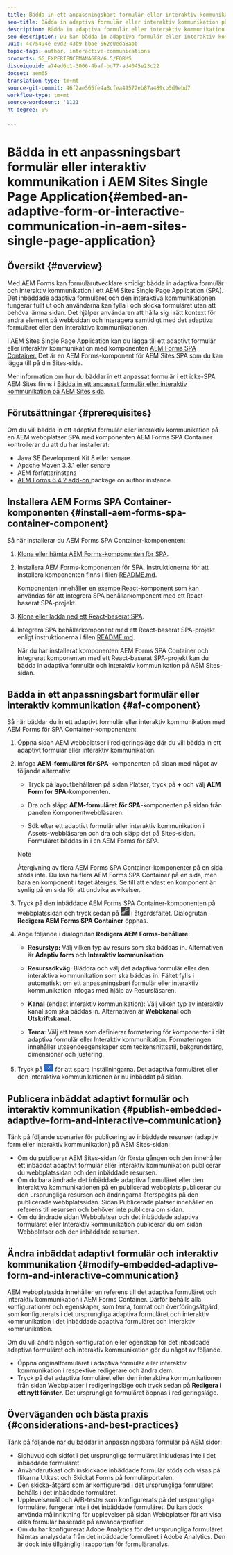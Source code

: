 ```yaml
---
title: Bädda in ett anpassningsbart formulär eller interaktiv kommunikation i AEM Sites Single Page Application
seo-title: Bädda in adaptiva formulär eller interaktiv kommunikation på AEM Sites sidor
description: Bädda in adaptiva formulär eller interaktiv kommunikation på AEM Sites sidor. Användare kan fylla i och skicka formulär utan att lämna sidan Webbplatser.
seo-description: Du kan bädda in adaptiva formulär eller interaktiv kommunikation på AEM Sites-sidor. Användare kan fylla i och skicka formulär utan att lämna sidan Webbplatser.
uuid: 4c75494e-e9d2-43b9-bbae-562e0eda8abb
topic-tags: author, interactive-communications
products: SG_EXPERIENCEMANAGER/6.5/FORMS
discoiquuid: a74ed6c1-3006-4baf-bd77-ad4045e23c22
docset: aem65
translation-type: tm+mt
source-git-commit: 46f2ae565fe4a8cfea49572eb87a489cb5d9ebd7
workflow-type: tm+mt
source-wordcount: '1121'
ht-degree: 0%

---
```



# Bädda in ett anpassningsbart formulär eller interaktiv kommunikation i AEM Sites Single Page Application{#embed-an-adaptive-form-or-interactive-communication-in-aem-sites-single-page-application}

## Översikt {#overview}

Med AEM Forms kan formulärutvecklare smidigt bädda in adaptiva formulär och interaktiv kommunikation i ett AEM Sites Single Page Application (SPA). Det inbäddade adaptiva formuläret och den interaktiva kommunikationen fungerar fullt ut och användarna kan fylla i och skicka formuläret utan att behöva lämna sidan. Det hjälper användaren att hålla sig i rätt kontext för andra element på webbsidan och interagera samtidigt med det adaptiva formuläret eller den interaktiva kommunikationen.

I AEM Sites Single Page Application kan du lägga till ett adaptivt formulär eller interaktiv kommunikation med komponenten [AEM Forms SPA Container](../../forms/using/embed-adaptive-form-aem-sites-spa.md#af-component)[.](../../forms/using/embed-adaptive-form-aem-sites-spa.md#af-component) Det är en AEM Forms-komponent för AEM Sites SPA som du kan lägga till på din Sites-sida.

Mer information om hur du bäddar in ett anpassat formulär i ett icke-SPA AEM Sites finns i [Bädda in ett anpassat formulär eller interaktiv kommunikation på AEM Sites sida](/help/forms/using/embed-adaptive-form-aem-sites.md).

## Förutsättningar {#prerequisites}

Om du vill bädda in ett adaptivt formulär eller interaktiv kommunikation på en AEM webbplatser SPA med komponenten AEM Forms SPA Container kontrollerar du att du har installerat:

* Java SE Development Kit 8 eller senare
* Apache Maven 3.3.1 eller senare
* AEM författarinstans
* [AEM Forms 6.4.2 add-on ](https://helpx.adobe.com/aem-forms/kb/aem-forms-releases.html) package on author instance

## Installera AEM Forms SPA Container-komponenten {#install-aem-forms-spa-container-component}

Så här installerar du AEM Forms SPA Container-komponenten:

1. [Klona eller hämta AEM Forms-komponenten för SPA](https://github.com/Adobe-Marketing-Cloud/aem-forms/tree/master/forms-spa).
1. Installera AEM Forms-komponenten för SPA. Instruktionerna för att installera komponenten finns i filen [README.md](https://github.com/Adobe-Marketing-Cloud/aem-forms/tree/master/forms-spa#aem-form-component).

   Komponenten innehåller en [exempelReact-komponent](https://github.com/Adobe-Marketing-Cloud/aem-forms/tree/master/forms-spa/react-component) som kan användas för att integrera SPA behållarkomponent med ett React-baserat SPA-projekt.

1. [Klona eller ladda ned ett React-baserat SPA](https://github.com/adobe/aem-sample-we-retail-journal).
1. Integrera SPA behållarkomponent med ett React-baserat SPA-projekt enligt instruktionerna i filen [README.md](https://github.com/Adobe-Marketing-Cloud/aem-forms/tree/master/forms-spa/react-component#aem-form-react-component-for-spa---editor).

   När du har installerat komponenten AEM Forms SPA Container och integrerat komponenten med ett React-baserat SPA-projekt kan du bädda in adaptiva formulär och interaktiv kommunikation på AEM Sites-sidan.

## Bädda in ett anpassningsbart formulär eller interaktiv kommunikation {#af-component}

Så här bäddar du in ett adaptivt formulär eller interaktiv kommunikation med AEM Forms för SPA Container-komponenten:

1. Öppna sidan AEM webbplatser i redigeringsläge där du vill bädda in ett adaptivt formulär eller interaktiv kommunikation.
1. Infoga **AEM-formuläret för SPA**-komponenten på sidan med något av följande alternativ:

   * Tryck på layoutbehållaren på sidan Platser, tryck på **+** och välj **AEM Form for SPA**-komponenten.

   * Dra och släpp **AEM-formuläret för SPA**-komponenten på sidan från panelen Komponentwebbläsaren.
   * Sök efter ett adaptivt formulär eller interaktiv kommunikation i Assets-webbläsaren och dra och släpp det på Sites-sidan. Formuläret bäddas in i en AEM Forms för SPA.

   >[!NOTE]
   >
   >Återgivning av flera AEM Forms SPA Container-komponenter på en sida stöds inte. Du kan ha flera AEM Forms SPA Container på en sida, men bara en komponent i taget återges. Se till att endast en komponent är synlig på en sida för att undvika avvikelser.

1. Tryck på den inbäddade AEM Forms SPA Container-komponenten på webbplatssidan och tryck sedan på ![settings_icon](assets/settings_icon.png) i åtgärdsfältet. Dialogrutan **Redigera AEM Forms SPA Container** öppnas.
1. Ange följande i dialogrutan **Redigera AEM Forms-behållare**:

   * **Resurstyp:** Välj vilken typ av resurs som ska bäddas in. Alternativen är **Adaptiv form** och **Interaktiv kommunikation**

   * **Resurssökväg**: Bläddra och välj det adaptiva formulär eller den interaktiva kommunikation som ska bäddas in. Fältet fylls i automatiskt om ett anpassningsbart formulär eller interaktiv kommunikation infogas med hjälp av Resursläsaren.
   * **Kanal**  (endast interaktiv kommunikation): Välj vilken typ av interaktiv kanal som ska bäddas in. Alternativen är **Webbkanal** och **Utskriftskanal**.

   * **Tema**: Välj ett tema som definierar formatering för komponenter i ditt adaptiva formulär eller Interaktiv kommunikation. Formateringen innehåller utseendeegenskaper som teckensnittsstil, bakgrundsfärg, dimensioner och justering.

1. Tryck på ![ready_icon](assets/done_icon.png) för att spara inställningarna. Det adaptiva formuläret eller den interaktiva kommunikationen är nu inbäddat på sidan.

## Publicera inbäddat adaptivt formulär och interaktiv kommunikation {#publish-embedded-adaptive-form-and-interactive-communication}

Tänk på följande scenarier för publicering av inbäddade resurser (adaptiv form eller interaktiv kommunikation) på AEM Sites-sidan:

* Om du publicerar AEM Sites-sidan för första gången och den innehåller ett inbäddat adaptivt formulär eller interaktiv kommunikation publicerar du webbplatssidan och den inbäddade resursen.
* Om du bara ändrade det inbäddade adaptiva formuläret eller den interaktiva kommunikationen på en publicerad webbplats publicerar du den ursprungliga resursen och ändringarna återspeglas på den publicerade webbplatssidan. Sidan Publicerade platser innehåller en referens till resursen och behöver inte publicera om sidan.
* Om du ändrade sidan Webbplatser och det inbäddade adaptiva formuläret eller Interaktiv kommunikation publicerar du om sidan Webbplatser och den inbäddade resursen.

## Ändra inbäddat adaptivt formulär och interaktiv kommunikation {#modify-embedded-adaptive-form-and-interactive-communication}

AEM webbplatssida innehåller en referens till det adaptiva formuläret och interaktiv kommunikation i AEM Forms Container. Därför behålls alla konfigurationer och egenskaper, som tema, format och överföringsåtgärd, som konfigurerats i det ursprungliga adaptiva formuläret och interaktiv kommunikation i det inbäddade adaptiva formuläret och interaktiv kommunikation.

Om du vill ändra någon konfiguration eller egenskap för det inbäddade adaptiva formuläret och interaktiv kommunikation gör du något av följande.

* Öppna originalformuläret i adaptiva formulär eller interaktiv kommunikation i respektive redigerare och ändra dem.
* Tryck på det adaptiva formuläret eller den interaktiva kommunikationen från sidan Webbplatser i redigeringsläge och tryck sedan på **Redigera i ett nytt fönster**. Det ursprungliga formuläret öppnas i redigeringsläge.

## Överväganden och bästa praxis {#considerations-and-best-practices}

Tänk på följande när du bäddar in anpassningsbara formulär på AEM sidor:

* Sidhuvud och sidfot i det ursprungliga formuläret inkluderas inte i det inbäddade formuläret.
* Användarutkast och inskickade inbäddade formulär stöds och visas på flikarna Utkast och Skickat Forms på formulärportalen.
* Den skicka-åtgärd som är konfigurerad i det ursprungliga formuläret behålls i det inbäddade formuläret.
* Upplevelsemål och A/B-tester som konfigurerats på det ursprungliga formuläret fungerar inte i det inbäddade formuläret. Du kan dock använda målinriktning för upplevelser på sidan Webbplatser för att visa olika formulär baserade på användarprofiler.
* Om du har konfigurerat Adobe Analytics för det ursprungliga formuläret hämtas analysdata från det inbäddade formuläret i Adobe Analytics. Den är dock inte tillgänglig i rapporten för formuläranalys.

